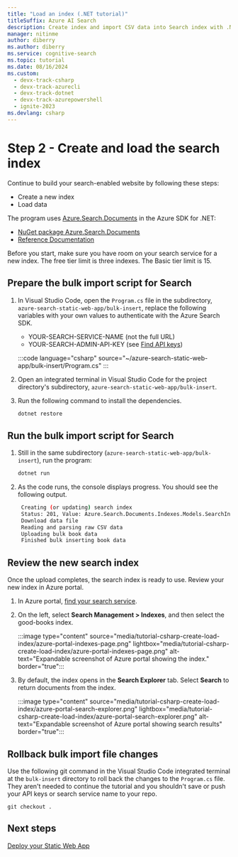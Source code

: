 ```yaml
---
title: "Load an index (.NET tutorial)"
titleSuffix: Azure AI Search
description: Create index and import CSV data into Search index with .NET.
manager: nitinme
author: diberry
ms.author: diberry
ms.service: cognitive-search
ms.topic: tutorial
ms.date: 08/16/2024
ms.custom:
  - devx-track-csharp
  - devx-track-azurecli
  - devx-track-dotnet
  - devx-track-azurepowershell
  - ignite-2023
ms.devlang: csharp
---
```


# Step 2 - Create and load the search index

Continue to build your search-enabled website by following these steps:

- Create a new index
- Load data

The program uses [Azure.Search.Documents](https://www.nuget.org/packages/Azure.Search.Documents/) in the Azure SDK for .NET:

- [NuGet package Azure.Search.Documents](https://www.nuget.org/packages/Azure.Search.Documents/)
- [Reference Documentation](/dotnet/api/overview/azure/search)

Before you start, make sure you have room on your search service for a new index. The free tier limit is three indexes. The Basic tier limit is 15.

## Prepare the bulk import script for Search

1. In Visual Studio Code, open the `Program.cs` file in the subdirectory, `azure-search-static-web-app/bulk-insert`, replace the following variables with your own values to authenticate with the Azure Search SDK.

   - YOUR-SEARCH-SERVICE-NAME (not the full URL)
   - YOUR-SEARCH-ADMIN-API-KEY (see [Find API keys](search-security-api-keys.md#find-existing-keys))

    :::code language="csharp" source="~/azure-search-static-web-app/bulk-insert/Program.cs" :::

1. Open an integrated terminal in Visual Studio Code for the project directory's subdirectory, `azure-search-static-web-app/bulk-insert`.

1. Run the following command to install the dependencies. 

    ```bash
    dotnet restore
    ```

## Run the bulk import script for Search

1. Still in the same subdirectory (`azure-search-static-web-app/bulk-insert`), run the program:

    ```bash
    dotnet run
    ```

1. As the code runs, the console displays progress. You should see the following output.

   ```bash
    Creating (or updating) search index
    Status: 201, Value: Azure.Search.Documents.Indexes.Models.SearchIndex
    Download data file
    Reading and parsing raw CSV data
    Uploading bulk book data
    Finished bulk inserting book data
    ```

## Review the new search index

Once the upload completes, the search index is ready to use. Review your new index in Azure portal.

1. In Azure portal, [find your search service](https://portal.azure.com/#blade/HubsExtension/BrowseResourceBlade/resourceType/Microsoft.Search%2FsearchServices).  

1. On the left, select **Search Management > Indexes**, and then select the good-books index.

    :::image type="content" source="media/tutorial-csharp-create-load-index/azure-portal-indexes-page.png" lightbox="media/tutorial-csharp-create-load-index/azure-portal-indexes-page.png" alt-text="Expandable screenshot of Azure portal showing the index." border="true":::

1. By default, the index opens in the **Search Explorer** tab. Select **Search** to return documents from the index.

    :::image type="content" source="media/tutorial-csharp-create-load-index/azure-portal-search-explorer.png" lightbox="media/tutorial-csharp-create-load-index/azure-portal-search-explorer.png" alt-text="Expandable screenshot of Azure portal showing search results" border="true":::

## Rollback bulk import file changes

Use the following git command in the Visual Studio Code integrated terminal at the `bulk-insert` directory to roll back the changes to the `Program.cs` file. They aren't needed to continue the tutorial and you shouldn't save or push your API keys or search service name to your repo. 

```git
git checkout .
```

## Next steps

[Deploy your Static Web App](tutorial-csharp-deploy-static-web-app.md)
